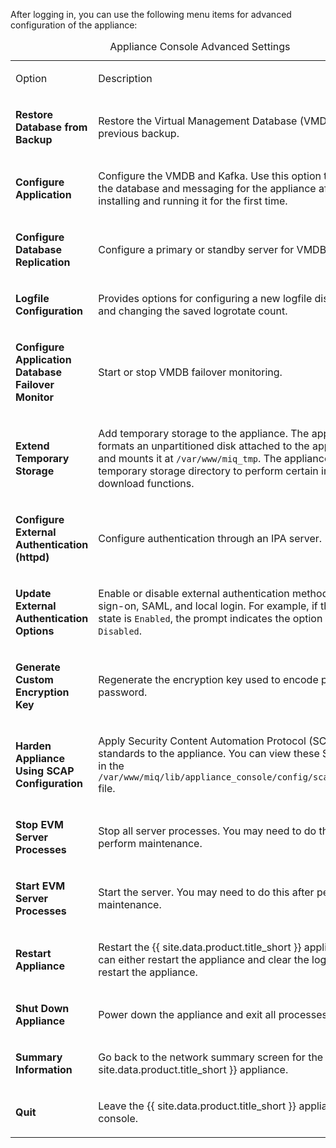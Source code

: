 After logging in, you can use the following menu items for advanced
configuration of the appliance:

<table>
<caption>Appliance Console Advanced Settings</caption>
<colgroup>
<col style="width: 50%" />
<col style="width: 50%" />
</colgroup>
<tbody>
<tr class="odd">
<td><p>Option</p></td>
<td><p>Description</p></td>
</tr>
<tr class="even">
<td><p><strong>Restore Database from Backup</strong></p></td>
<td><p>Restore the Virtual Management Database (VMDB) from a previous backup.</p></td>
</tr>
<tr class="odd">
<td><p><strong>Configure Application</strong></p></td>
<td><p>Configure the VMDB and Kafka. Use this option to configure the database and messaging for the appliance after installing and running it for the first time.</p></td>
</tr>
<tr class="even">
<td><p><strong>Configure Database Replication</strong></p></td>
<td><p>Configure a primary or standby server for VMDB replication.</p></td>
</tr>
<tr class="odd">
<td><p><strong>Logfile Configuration</strong></p></td>
<td><p>Provides options for configuring a new logfile disk volume, and changing the saved logrotate count.</p></td>
</tr>
<tr class="even">
<td><p><strong>Configure Application Database Failover Monitor</strong></p></td>
<td><p>Start or stop VMDB failover monitoring.</p></td>
</tr>
<tr class="odd">
<td><p><strong>Extend Temporary Storage</strong></p></td>
<td><p>Add temporary storage to the appliance. The appliance formats an unpartitioned disk attached to the appliance host and mounts it at <code>/var/www/miq_tmp</code>. The appliance uses this temporary storage directory to perform certain image download functions.</p></td>
</tr>
<tr class="even">
<td><p><strong>Configure External Authentication (httpd)</strong></p></td>
<td><p>Configure authentication through an IPA server.</p></td>
</tr>
<tr class="odd">
<td><p><strong>Update External Authentication Options</strong></p></td>
<td><p>Enable or disable external authentication methods: single sign-on, SAML, and local login. For example, if the current state is <code>Enabled</code>, the prompt indicates the option should be <code>Disabled</code>.</p></td>
</tr>
<tr class="even">
<td><p><strong>Generate Custom Encryption Key</strong></p></td>
<td><p>Regenerate the encryption key used to encode plain text password.</p></td>
</tr>
<tr class="odd">
<td><p><strong>Harden Appliance Using SCAP Configuration</strong></p></td>
<td><p>Apply Security Content Automation Protocol (SCAP) standards to the appliance. You can view these SCAP rules in the <code>/var/www/miq/lib/appliance_console/config/scap_rules.yml</code> file.</p></td>
</tr>
<tr class="even">
<td><p><strong>Stop EVM Server Processes</strong></p></td>
<td><p>Stop all server processes. You may need to do this to perform maintenance.</p></td>
</tr>
<tr class="odd">
<td><p><strong>Start EVM Server Processes</strong></p></td>
<td><p>Start the server. You may need to do this after performing maintenance.</p></td>
</tr>
<tr class="even">
<td><p><strong>Restart Appliance</strong></p></td>
<td><p>Restart the {{ site.data.product.title_short }} appliance. You can either restart the appliance and clear the logs or just restart the appliance.</p></td>
</tr>
<tr class="odd">
<td><p><strong>Shut Down Appliance</strong></p></td>
<td><p>Power down the appliance and exit all processes.</p></td>
</tr>
<tr class="even">
<td><p><strong>Summary Information</strong></p></td>
<td><p>Go back to the network summary screen for the {{ site.data.product.title_short }} appliance.</p></td>
</tr>
<tr class="odd">
<td><p><strong>Quit</strong></p></td>
<td><p>Leave the {{ site.data.product.title_short }} appliance console.</p></td>
</tr>
</tbody>
</table>
